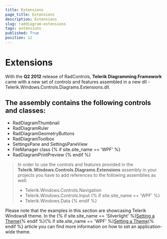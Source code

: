 ```yaml
---
title: Extensions
page_title: Extensions
description: Extensions
slug: raddiagram-extensions
tags: extensions
published: True
position: 12
---
```


# Extensions

With the __Q2 2012__ release of RadControls, __Telerik Diagramming Framework__ came with a new set of controls and features assembled in a new dll - Telerik.Windows.Controls.Diagrams.Extensions.dll.	  

## The assembly contains the following controls and classes:

* RadDiagramThumbnail
* RadDiagramRuler
* RadDiagramGeometryButtons
* RadDiagramToolbox
* SettingsPane and SettingsPaneView
* FileManager class
{% if site.site_name == 'WPF' %}
* RadDiagramPrintPreview
{% endif %}

> In order to use the controls and features provided in the __Telerik.Windows.Controls.Diagrams.Extensions__ assembly in your projects you have to add references to the following assemblies as well:
>	- Telerik.Windows.Controls.Navigation
>	- Telerik.Windows.Controls.Input
{% if site.site_name == 'WPF' %}
>	- Telerik.Windows.Data
{% endif %}

Please note that the examples in this section are showcasing Telerik Windows8 theme. In the {% if site.site_name == 'Silverlight' %}[Setting a Theme](http://www.telerik.com/help/silverlight/common-styling-apperance-setting-theme.html#Setting_Application-Wide_Built-In_Theme_in_the_Code-Behind){% endif %}{% if site.site_name == 'WPF' %}[Setting a Theme](http://www.telerik.com/help/wpf/common-styling-apperance-setting-theme-wpf.html#Setting_Application-Wide_Built-In_Theme_in_the_Code-Behind){% endif %} article you can find more information on how to set an application-wide theme.
